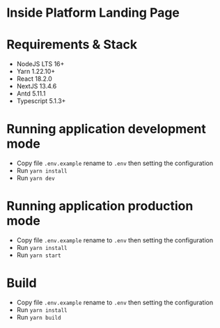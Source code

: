 # Inside Platform Landing Page

# Requirements & Stack

- NodeJS LTS 16+
- Yarn 1.22.10+
- React 18.2.0
- NextJS 13.4.6
- Antd 5.11.1
- Typescript 5.1.3+

# Running application development mode

- Copy file `.env.example` rename to `.env` then setting the configuration
- Run `yarn install`
- Run `yarn dev`

# Running application production mode

- Copy file `.env.example` rename to `.env` then setting the configuration
- Run `yarn install`
- Run `yarn start`

# Build

- Copy file `.env.example` rename to `.env` then setting the configuration
- Run `yarn install`
- Run `yarn build`
